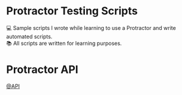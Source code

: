 # Protractor Testing Scripts
💻 Sample scripts I wrote while learning to use a Protractor and write automated scripts. <br>
📚 All scripts are written for learning purposes.

# Protractor API
[@API](https://www.protractortest.org/#/api)
